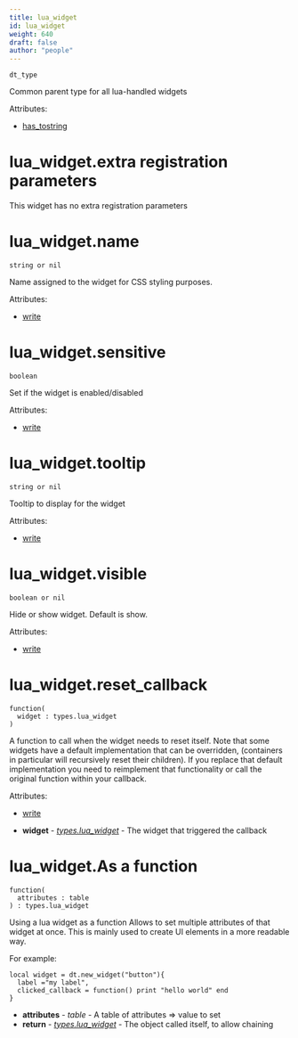 ```yaml
---
title: lua_widget
id: lua_widget
weight: 640
draft: false
author: "people"
---
```


`dt_type`

Common parent type for all lua-handled widgets

Attributes:

* [has_tostring](../Attributes#has_tostring)

# lua_widget.extra registration parameters

This widget has no extra registration parameters

# lua_widget.name

`string or nil`

Name assigned to the widget for CSS styling purposes.

Attributes:

* [write](../Attributes#write)

# lua_widget.sensitive

`boolean`

Set if the widget is enabled/disabled

Attributes:

* [write](../Attributes#write)

# lua_widget.tooltip

`string or nil`

Tooltip to display for the widget

Attributes:

* [write](../Attributes#write)

# lua_widget.visible

`boolean or nil`

Hide or show widget.  Default is show.

Attributes:

* [write](../Attributes#write)

# lua_widget.reset_callback

```
function(
  widget : types.lua_widget
)
```

A function to call when the widget needs to reset itself.
Note that some widgets have a default implementation that can be overridden, \(containers in particular will recursively reset their children\). If you replace that default implementation you need to reimplement that functionality or call the original function within your
callback.

Attributes:

* [write](../Attributes#write)

* **widget** - _[types.lua_widget](../types.lua_widget)_ - The widget that triggered the callback

# lua_widget.As a function

```
function(
  attributes : table
) : types.lua_widget
```

Using a lua widget as a function Allows to set multiple attributes of that widget at once.
This is mainly used to create UI elements in a more readable way.

For example:

```
local widget = dt.new_widget("button"){
  label ="my label",
  clicked_callback = function() print "hello world" end
}
```

* **attributes** - _table_ - A table of attributes => value to set
* **return** - _[types.lua_widget](../types.lua_widget)_ - The object called itself, to allow chaining

